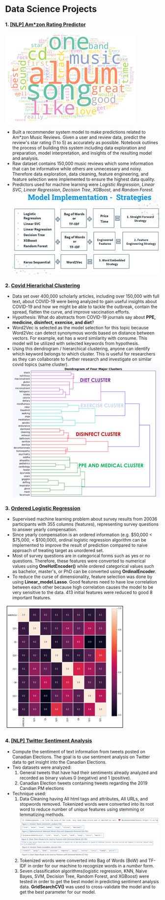 # Data Science Projects
### 1. [[NLP] Am*zon Rating Predictor](https://github.com/fendihalim/fendihalim/tree/main/Data%20Science/A_music_rating_prediction)
![alt text](https://github.com/fendihalim/fendihalim/blob/main/Data%20Science/A_music_rating_prediction/a-word-cloud.png)
- Built a recommender system model to make predictions related to Am*zon Music Reviews. Given a user and review data, predict the review's star rating (1 to 5) as accurately as possible. Notebook outlines the process of building this system including data exploration and preparation, model interpretation, and insights of the resulting model and analysis. 
- Raw dataset contains 150,000 music reviews which some information that can be informative while others are unnecessary and noisy. Therefore data exploration, data cleaning, feature engineering, and feature selection were implemented to ensure the highest data quality. 
- Predictors used for machine learning were *Logistic Regression*, *Linear SVC*, *Linear Regression*, *Decision Tree*, *XGBoost*, and *Random Forest.*
![alt text](https://github.com/fendihalim/fendihalim/blob/main/Data%20Science/A_music_rating_prediction/model-implementation.png)
### 2. [Covid Hierarichal Clustering](https://github.com/fendihalim/fendihalim/tree/main/Data%20Science/COVID_Clustering)
- Data set over 400,000 scholarly articles, including over 150,000 with full text, about COVID-19 were being analyzed to gain useful insights about COVID-19 and how we might be able to tackle the outbreak, contain the spread, flatten the curve, and improve vaccination efforts. 
- Hypothesis: What do abstracts from COVID-19 journals say about **PPE, medicine, disinfect, exercise, and diet**?
- Word2Vec is selected as the model selection for this topic because Word2Vec can detect synonymous words based on distance between vectors. For example, eat has a word similarity with consume. This model will be utilized with selected keywords from hypothesis.
- Using this dendrogram / hierarchical clustering, anyone can identify which keyword belongs to which cluster. This is useful for researchers as they can collaborate to further research and investigate on similar covid topics (same cluster). 
![alt text](https://github.com/fendihalim/fendihalim/blob/main/Data%20Science/COVID_Clustering/dendrogram-hierarchichal-clustering.png)
### 3. [Ordered Logistic Regression](https://github.com/fendihalim/fendihalim/blob/main/Data%20Science/ordinal_logistic_regression_survey/ordinal-logistic-regression-survey.ipynb)
- Supervised machine learning problem about survey results from 20036 participants with 355 columns (features), representing survey questions to answer yearly compensation.
- Since yearly compensation is an ordered information (e.g. $50,000 < $75,000, < $100,000), ordinal logistic regression algorithm can be implemented to improve the result of prediction compared to naive approach of treating target as unordered set.
- Most of survey questions are in categorical forms such as yes or no questions. Therefore, these features were converted to numerical values using **OneHotEncoder()** while ordered categorical values such as bachelor, master's, or PhD can be converted using **OrdinalEncoder**.
- To reduce the curse of dimensionality, feature selection was done by using **Linear_model.Lasso**. Good features need to have low correlation between each other because high correlation causes the model to be very sensitive to the data. 413 initial features were reduced to good 8 important features.

![alt text](https://github.com/fendihalim/fendihalim/blob/main/Data%20Science/ordinal_logistic_regression_survey/heatmap-feature-correlation.png)
### 4. [[NLP] Twitter Sentiment Analysis](https://github.com/fendihalim/fendihalim/blob/main/Data%20Science/twitter_sentiment_election/twitter-sentiment-election.ipynb)
- Compute the sentiment of text information from tweets posted on Canadian Elections. The goal is to use sentiment analysis on Twitter data to get insight into the Canadian Elections.
- Two datasets were analyzed:
  1. General tweets that have had their sentiments already analyzed and recorded as binary values 0 (negative) and 1 (positive).
  2. Canadian Election tweets containing tweets regarding the 2019 Candian PM elections
- Technique used:
  1. Data Cleaning having All html tags and attributes, All URLs, and stopwords removed. Tokenized words were converted into its root word to reduce number of unique features using stemming or lemmatizing methods.
  ![alt text](https://github.com/fendihalim/fendihalim/blob/main/Data%20Science/twitter_sentiment_election/text-cleaning.png)
  2. Tokenized words were converted into Bag of Words (BoW) and TF-IDF in order for our machine to recognize words in a *number* form.
  3. Seven classification algorithms(logistic regression, KNN, Naive Bayes, SVM, Decision Tree, Random Forest, and XGBoost) were tested in order to get the best model in predicting sentiment analysis data. **GridSearchCV()** was used to cross-validate the model and to get the best parameter for our model.
